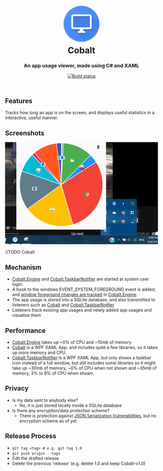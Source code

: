 <h1 align="center">
  <img src="./images/icon_512.png" height="128" width="128" alt="Logo" /><br />Cobalt
</h1>

<h3 align="center">An app usage viewer, made using C# and XAML</h3>

<div align="center">

  [![Build status](https://ci.appveyor.com/api/projects/status/m9cben5elbs4rkcw/branch/master?svg=true)](https://ci.appveyor.com/project/Enigmatrix/cobalt/branch/master)
</div>

<br />

## Features
Tracks how long an app is on the screen, and displays useful statistics in a interactive, useful manner.

## Screenshots

![Cobalt.TaskbarNotifier](./images/cobalt_taskbarnotifier.png "Cobalt.TaskbarNotifier")

//TODO Cobalt

## Mechanism
- [Cobalt.Engine](/Cobalt.Engine) and [Cobalt.TaskbarNotifier](/Cobalt.TaskbarNotifier) are started at system
user login.
- A hook to the windows EVENT_SYSTEM_FOREGROUND event is added,
and [window foreground changes are tracked](/Cobalt.Engine/AppWatcher.cs)
in [Cobalt.Engine](/Cobalt.Engine).
- The app usage is stored into a SQLite database, and also
transmitted to listeners such as [Cobalt](/Cobalt) and [Cobalt.TaskbarNotfier](/Cobalt.TaskbarNotifier)
- Listeners track existing app usages and newly added app usages and visualize them 
## Performance
- [Cobalt.Engine](/Cobalt.Engine) takes up ~0% of CPU and ~10mb 
of memory
- [Cobalt](/Cobalt) is a WPF XAML App, and includes
quite a few libraries, so it takes up more memory and CPU
- [Cobalt.TaskbarNotifier](/Cobalt.TaskbarNotifier) is a WPF XAML App,
but only shows a taskbar icon instead of a full window, but still includes some libraries so it might take up ~30mb of memory, ~0% of CPU when not shown and ~35mb of memory, 3% to 8% of CPU when shown.
## Privacy
- Is my data sent to anybody else?
  - No, it is just stored locally inside a SQLite database
- Is there any encryption/data protection scheme?
  - There is protection against [JSON Serialization Vulnerabilities](https://www.blackhat.com/docs/us-17/thursday/us-17-Munoz-Friday-The-13th-Json-Attacks.pdf), but no encryption scheme as of yet.
## Release Process
- ```git tag <tag> # e.g. git tag 1.0```
- ```git push origin --tags```
- Edit the drafted release
- Delete the previous 'release' (e.g. delete 1.0 and keep Cobalt-v1.0)

